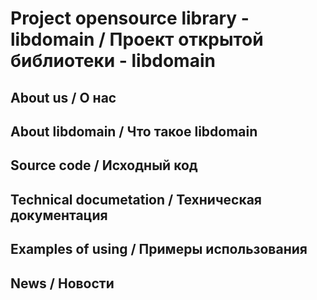 # Project opensource library - libdomain / Проект открытой библиотеки - libdomain
## About us / О нас 
## About libdomain / Что такое libdomain
## Source code / Исходный код
## Technical documetation / Техническая документация
## Examples of using / Примеры использования
## News / Новости
